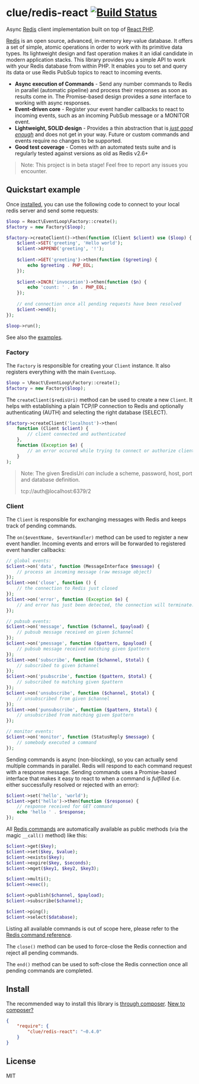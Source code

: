 # clue/redis-react [![Build Status](https://travis-ci.org/clue/php-redis-react.svg?branch=master)](https://travis-ci.org/clue/php-redis-react)

Async [Redis](http://redis.io/) client implementation built on top of [React PHP](http://reactphp.org/).

[Redis](http://redis.io/) is an open source, advanced, in-memory key-value database.
It offers a set of simple, atomic operations in order to work with its primitive data types.
Its lightweight design and fast operation makes it an idial candidate in modern application stacks.
This library provides you a simple API to work with your Redis database from within PHP.
It enables you to set and query its data or use Redis PubSub topics to react to incoming events.

* **Async execution of Commands** -
  Send any number commands to  Redis in parallel (automatic pipeline) and
  process their responses as soon as results come in.
  The Promise-based design provides a *sane* interface to working with async responses.
* **Event-driven core** -
  Register your event handler callbacks to react to incoming events, such as an incoming PubSub message or a MONITOR event.
* **Lightweight, SOLID design** -
  Provides a thin abstraction that is [*just good enough*](http://en.wikipedia.org/wiki/Principle_of_good_enough)
  and does not get in your way.
  Future or custom commands and events require no changes to be supported.
* **Good test coverage** -
  Comes with an automated tests suite and is regularly tested against versions as old as Redis v2.6+

> Note: This project is in beta stage! Feel free to report any issues you encounter.

## Quickstart example

Once [installed](#install), you can use the following code to connect to your
local redis server and send some requests:

```php
$loop = React\EventLoop\Factory::create();
$factory = new Factory($loop);

$factory->createClient()->then(function (Client $client) use ($loop) {
    $client->SET('greeting', 'Hello world');
    $client->APPEND('greeting', '!');
    
    $client->GET('greeting')->then(function ($greeting) {
        echo $greeting . PHP_EOL;
    });
    
    $client->INCR('invocation')->then(function ($n) {
        echo 'count: ' . $n . PHP_EOL;
    });
    
    // end connection once all pending requests have been resolved
    $client->end();
});

$loop->run();
```

See also the [examples](examples).

### Factory

The `Factory` is responsible for creating your `Client` instance.
It also registers everything with the main `EventLoop`.

```php
$loop = \React\EventLoop\Factory::create();
$factory = new Factory($loop);
```

The `createClient($redisUri)` method can be used to create a new `Client`.
It helps with establishing a plain TCP/IP connection to Redis
and optionally authenticating (AUTH) and selecting the right database (SELECT).

```php
$factory->createClient('localhost')->then(
    function (Client $client) {
        // client connected and authenticated
    },
    function (Exception $e) {
        // an error occured while trying to connect or authorize client
    }
);
```

> Note: The given $redisUri *can* include a scheme, password, host, port and database definition.
>
> tcp://auth@localhost:6379/2

### Client

The `Client` is responsible for exchanging messages with Redis
and keeps track of pending commands.

The `on($eventName, $eventHandler)` method can be used to register a new event handler.
Incoming events and errors will be forwarded to registered event handler callbacks:

```php
// global events:
$client->on('data', function (MessageInterface $message) {
    // process an incoming message (raw message object)
});
$client->on('close', function () {
    // the connection to Redis just closed
});
$client->on('error', function (Exception $e) {
    // and error has just been detected, the connection will terminate...
});

// pubsub events:
$client->on('message', function ($channel, $payload) {
    // pubsub message received on given $channel
});
$client->on('pmessage', function ($pattern, $payload) {
    // pubsub message received matching given $pattern
});
$client->on('subscribe', function ($channel, $total) {
    // subscribed to given $channel
});
$client->on('psubscribe', function ($pattern, $total) {
    // subscribed to matching given $pattern
});
$client->on('unsubscribe', function ($channel, $total) {
    // unsubscribed from given $channel
});
$client->on('punsubscribe', function ($pattern, $total) {
    // unsubscribed from matching given $pattern
});

// monitor events:
$client->on('monitor', function (StatusReply $message) {
    // somebody executed a command
});
```

Sending commands is async (non-blocking), so you can actually send multiple commands in parallel.
Redis will respond to each command request with a response message.
Sending commands uses a Promise-based interface that makes it easy to react to when a command is *fulfilled*
(i.e. either successfully resolved or rejected with an error):

```php
$client->set('hello', 'world');
$client->get('hello')->then(function ($response) {
    // response received for GET command
    echo 'hello ' . $response;
});
```

All [Redis commands](http://redis.io/commands) are automatically available as public methods (via the magic `__call()` method) like this:

```php
$client->get($key);
$client->set($key, $value);
$client->exists($key);
$client->expire($key, $seconds);
$client->mget($key1, $key2, $key3);

$client->multi();
$client->exec();

$client->publish($channel, $payload);
$client->subscribe($channel);

$client->ping();
$client->select($database);
```

Listing all available commands is out of scope here, please refer to the [Redis command reference](http://redis.io/commands).

The `close()` method can be used to force-close the Redis connection and reject all pending commands.

The `end()` method can be used to soft-close the Redis connection once all pending commands are completed.


## Install

The recommended way to install this library is [through composer](http://getcomposer.org). [New to composer?](http://getcomposer.org/doc/00-intro.md)

```JSON
{
    "require": {
        "clue/redis-react": "~0.4.0"
    }
}
```

## License

MIT
